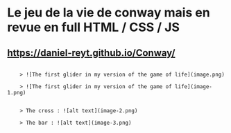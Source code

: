 # Le jeu de la vie de conway mais en revue en full HTML / CSS / JS

## https://daniel-reyt.github.io/Conway/

```The first glider in my version of the game of life

    > ![The first glider in my version of the game of life](image.png)

    > ![The first glider in my version of the game of life](image-1.png)
```

```The two first oscilator in my version of game of life

    > The cross : ![alt text](image-2.png)

    > The bar : ![alt text](image-3.png)
```
